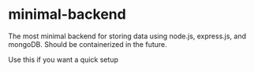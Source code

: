 # minimal-backend
The most minimal backend for storing data using node.js, express.js, and mongoDB. Should be containerized in the future.

Use this if you want a quick setup
